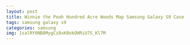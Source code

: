 ```yaml
---
layout: post
title: Winnie the Pooh Hundred Acre Woods Map Samsung Galaxy S9 Case
tags: samsung galaxy s9
categories: samsung
img: 1salRY0NB8MygCz8xK0okOHRiU7S_Kl7M
---
```

